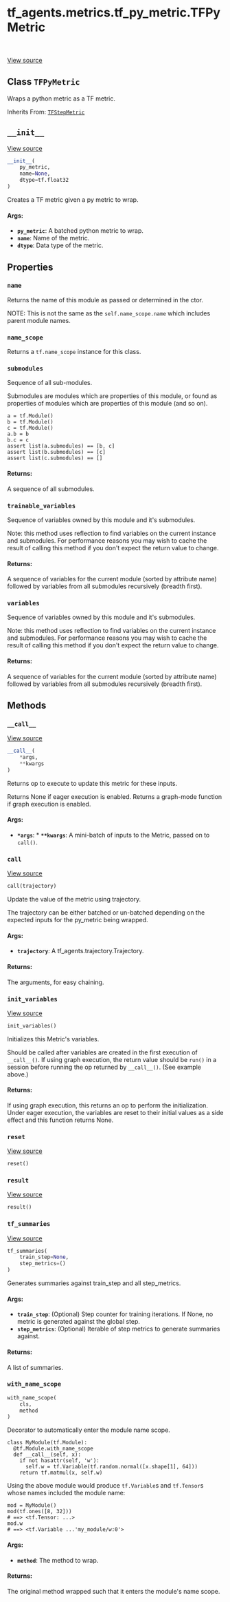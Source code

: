 <div itemscope itemtype="http://developers.google.com/ReferenceObject">
<meta itemprop="name" content="tf_agents.metrics.tf_py_metric.TFPyMetric" />
<meta itemprop="path" content="Stable" />
<meta itemprop="property" content="name"/>
<meta itemprop="property" content="name_scope"/>
<meta itemprop="property" content="submodules"/>
<meta itemprop="property" content="trainable_variables"/>
<meta itemprop="property" content="variables"/>
<meta itemprop="property" content="__call__"/>
<meta itemprop="property" content="__init__"/>
<meta itemprop="property" content="call"/>
<meta itemprop="property" content="init_variables"/>
<meta itemprop="property" content="reset"/>
<meta itemprop="property" content="result"/>
<meta itemprop="property" content="tf_summaries"/>
<meta itemprop="property" content="with_name_scope"/>
</div>

# tf_agents.metrics.tf_py_metric.TFPyMetric

<table class="tfo-notebook-buttons tfo-api" align="left">
</table>

<a target="_blank" href="https://github.com/tensorflow/agents/tree/master/tf_agents/metrics/tf_py_metric.py">View
source</a>

## Class `TFPyMetric`

Wraps a python metric as a TF metric.

Inherits From: [`TFStepMetric`](../../../tf_agents/metrics/tf_metric/TFStepMetric.md)

<!-- Placeholder for "Used in" -->


<h2 id="__init__"><code>__init__</code></h2>

<a target="_blank" href="https://github.com/tensorflow/agents/tree/master/tf_agents/metrics/tf_py_metric.py">View
source</a>

``` python
__init__(
    py_metric,
    name=None,
    dtype=tf.float32
)
```

Creates a TF metric given a py metric to wrap.

#### Args:

* <b>`py_metric`</b>: A batched python metric to wrap.
* <b>`name`</b>: Name of the metric.
* <b>`dtype`</b>: Data type of the metric.



## Properties

<h3 id="name"><code>name</code></h3>

Returns the name of this module as passed or determined in the ctor.

NOTE: This is not the same as the `self.name_scope.name` which includes
parent module names.

<h3 id="name_scope"><code>name_scope</code></h3>

Returns a `tf.name_scope` instance for this class.

<h3 id="submodules"><code>submodules</code></h3>

Sequence of all sub-modules.

Submodules are modules which are properties of this module, or found as
properties of modules which are properties of this module (and so on).

```
a = tf.Module()
b = tf.Module()
c = tf.Module()
a.b = b
b.c = c
assert list(a.submodules) == [b, c]
assert list(b.submodules) == [c]
assert list(c.submodules) == []
```

#### Returns:

A sequence of all submodules.

<h3 id="trainable_variables"><code>trainable_variables</code></h3>

Sequence of variables owned by this module and it's submodules.

Note: this method uses reflection to find variables on the current instance
and submodules. For performance reasons you may wish to cache the result
of calling this method if you don't expect the return value to change.

#### Returns:

A sequence of variables for the current module (sorted by attribute
name) followed by variables from all submodules recursively (breadth
first).

<h3 id="variables"><code>variables</code></h3>

Sequence of variables owned by this module and it's submodules.

Note: this method uses reflection to find variables on the current instance
and submodules. For performance reasons you may wish to cache the result
of calling this method if you don't expect the return value to change.

#### Returns:

A sequence of variables for the current module (sorted by attribute
name) followed by variables from all submodules recursively (breadth
first).

## Methods

<h3 id="__call__"><code>__call__</code></h3>

<a target="_blank" href="https://github.com/tensorflow/agents/tree/master/tf_agents/metrics/tf_metric.py">View
source</a>

``` python
__call__(
    *args,
    **kwargs
)
```

Returns op to execute to update this metric for these inputs.

Returns None if eager execution is enabled.
Returns a graph-mode function if graph execution is enabled.

#### Args:

* <b>`*args`</b>: * <b>`**kwargs`</b>: A mini-batch of inputs to the Metric, passed on to `call()`.

<h3 id="call"><code>call</code></h3>

<a target="_blank" href="https://github.com/tensorflow/agents/tree/master/tf_agents/metrics/tf_py_metric.py">View
source</a>

``` python
call(trajectory)
```

Update the value of the metric using trajectory.

The trajectory can be either batched or un-batched depending on
the expected inputs for the py_metric being wrapped.

#### Args:

* <b>`trajectory`</b>: A tf_agents.trajectory.Trajectory.


#### Returns:

The arguments, for easy chaining.

<h3 id="init_variables"><code>init_variables</code></h3>

<a target="_blank" href="https://github.com/tensorflow/agents/tree/master/tf_agents/metrics/tf_metric.py">View
source</a>

``` python
init_variables()
```

Initializes this Metric's variables.

Should be called after variables are created in the first execution
of `__call__()`. If using graph execution, the return value should be
`run()` in a session before running the op returned by `__call__()`.
(See example above.)

#### Returns:

If using graph execution, this returns an op to perform the
initialization. Under eager execution, the variables are reset to their
initial values as a side effect and this function returns None.

<h3 id="reset"><code>reset</code></h3>

<a target="_blank" href="https://github.com/tensorflow/agents/tree/master/tf_agents/metrics/tf_py_metric.py">View
source</a>

``` python
reset()
```

<h3 id="result"><code>result</code></h3>

<a target="_blank" href="https://github.com/tensorflow/agents/tree/master/tf_agents/metrics/tf_py_metric.py">View
source</a>

``` python
result()
```

<h3 id="tf_summaries"><code>tf_summaries</code></h3>

<a target="_blank" href="https://github.com/tensorflow/agents/tree/master/tf_agents/metrics/tf_metric.py">View
source</a>

``` python
tf_summaries(
    train_step=None,
    step_metrics=()
)
```

Generates summaries against train_step and all step_metrics.

#### Args:

*   <b>`train_step`</b>: (Optional) Step counter for training iterations. If
    None, no metric is generated against the global step.
*   <b>`step_metrics`</b>: (Optional) Iterable of step metrics to generate
    summaries against.

#### Returns:

A list of summaries.

<h3 id="with_name_scope"><code>with_name_scope</code></h3>

``` python
with_name_scope(
    cls,
    method
)
```

Decorator to automatically enter the module name scope.

```
class MyModule(tf.Module):
  @tf.Module.with_name_scope
  def __call__(self, x):
    if not hasattr(self, 'w'):
      self.w = tf.Variable(tf.random.normal([x.shape[1], 64]))
    return tf.matmul(x, self.w)
```

Using the above module would produce `tf.Variable`s and `tf.Tensor`s whose
names included the module name:

```
mod = MyModule()
mod(tf.ones([8, 32]))
# ==> <tf.Tensor: ...>
mod.w
# ==> <tf.Variable ...'my_module/w:0'>
```

#### Args:

* <b>`method`</b>: The method to wrap.


#### Returns:

The original method wrapped such that it enters the module's name scope.
